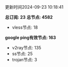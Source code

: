 更新时间2024-09-23 10:18:41

**总订阅: 23**
**总节点: 4582**
- vless节点: 18

**google ping有效节点: 163**
- v2ray节点: 135
- ss节点: 25
- trojan节点: 3
